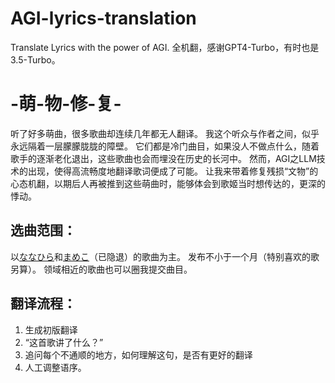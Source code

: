 # AGI-lyrics-translation
Translate Lyrics with the power of AGI.
全机翻，感谢GPT4-Turbo，有时也是3.5-Turbo。

-萌-物-修-复-
======

听了好多萌曲，很多歌曲却连续几年都无人翻译。
我这个听众与作者之间，似乎永远隔着一层朦朦胧胧的障壁。
它们都是冷门曲目，如果没人不做点什么，随着歌手的逐渐老化退出，这些歌曲也会而埋没在历史的长河中。
然而，AGI之LLM技术的出现，使得高流畅度地翻译歌词便成了可能。
让我来带着修复残损“文物”的心态机翻，以期后人再被推到这些萌曲时，能够体会到歌姬当时想传达的，更深的悸动。

选曲范围：
------
以[ななひら](https://twitter.com/nanahira)和[まめこ](https://twitter.com/munimuni_mameko)（已隐退）的歌曲为主。
发布不小于一个月（特别喜欢的歌另算）。
领域相近的歌曲也可以圈我提交曲目。

翻译流程：
------
1. 生成初版翻译
2. “这首歌讲了什么？”
3. 追问每个不通顺的地方，如何理解这句，是否有更好的翻译
4. 人工调整语序。

